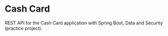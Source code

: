 # Cash Card

REST API for the Cash Card application with Spring Boot, Data and Security (practice project).

